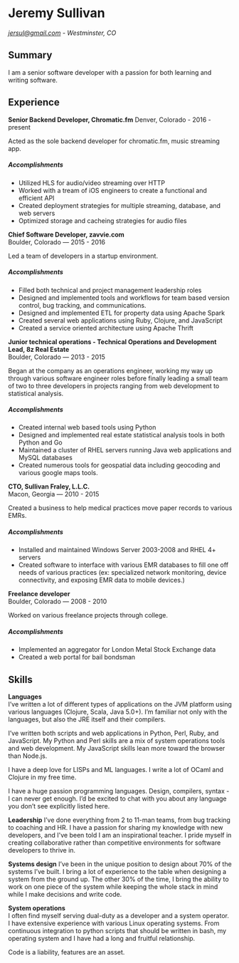 # Jeremy Sullivan

*jersul@gmail.com - Westminster, CO*

## Summary

I am a senior software developer with a passion for both learning and writing software.

## Experience

**Senior Backend Developer, Chromatic.fm**
Denver, Colorado - 2016 - present

Acted as the sole backend developer for chromatic.fm, music streaming app.

##### Accomplishments
- Utilized HLS for audio/video streaming over HTTP
- Worked with a tream of iOS engineers to create a functional and efficient API
- Created deployment strategies for multiple streaming, database, and web servers
- Optimized storage and cacheing strategies for audio files

**Chief Software Developer, zavvie.com**  
Boulder, Colorado — 2015 - 2016

Led a team of developers in a startup environment.

##### Accomplishments
- Filled both technical and project management leadership roles
- Designed and implemented tools and workflows for team based version control, bug tracking, and communications.
- Designed and implemented ETL for property data using Apache Spark
- Created several web applications using Ruby, Clojure, and JavaScript 
- Created a service oriented architecture using Apache Thrift

**Junior technical operations - Technical Operations and Development Lead, 8z Real Estate**  
Boulder, Colorado — 2013 - 2015

Began at the company as an operations engineer, working my way up through various software engineer roles before finally leading a small team of two to three developers in projects ranging from web development to statistical analysis.

##### Accomplishments
- Created internal web based tools using Python
- Designed and implemented real estate statistical analysis tools in both Python and Go
- Maintained a cluster of RHEL servers running Java web applications and MySQL databases
- Created numerous tools for geospatial data including geocoding and various google maps tools.

**CTO, Sullivan Fraley, L.L.C.**  
Macon, Georgia — 2010 - 2015

Created a business to help medical practices move paper records to various EMRs.

##### Accomplishments  
- Installed and maintained Windows Server 2003-2008 and RHEL 4+ servers
- Created software to interface with various EMR databases to fill one off needs of various practices (ex: specialized network monitoring, device connectivity, and exposing EMR data to mobile devices.)

**Freelance developer**  
Boulder, Colorado — 2008 - 2010

Worked on various freelance projects through college.

##### Accomplishments  
- Implemented an aggregator for London Metal Stock Exchange data
- Created a web portal for bail bondsman

## Skills

**Languages**  
I’ve written a lot of different types of applications on the JVM platform using various languages (Clojure, Scala, Java 5.0+). I’m familiar not only with the languages, but also the JRE itself and their compilers.

I’ve written both scripts and web applications in Python, Perl, Ruby, and JavaScript.  My Python and Perl skills are a mix of system operations tools and web development. My JavaScript skills lean more toward the browser than Node.js.

I have a deep love for LISPs and ML languages. I write a lot of OCaml and Clojure in my free time.

I have a huge passion programming languages. Design, compilers, syntax - I can never get enough. I’d be excited to chat with you about any language you don’t see explicitly listed here.

**Leadership**
I’ve done everything from 2 to 11-man teams, from bug tracking to coaching and HR. I have a passion for sharing my knowledge with new developers, and I've been told I am an inspirational teacher. I pride myself in creating collaborative rather than competitive environments for software developers to thrive in.

**Systems design** 
I’ve been in the unique position to design about 70% of the systems I’ve built. I bring a lot of experience to the table when designing a system from the ground up. The other 30% of the time, I bring the ability to work on one piece of the system while keeping the whole stack in mind while I make decisions and write code.

**System operations**  
I often find myself serving dual-duty as a developer and a system operator. I have extensive experience with various Linux operating systems. From continuous integration to python scripts that should be written in bash, my operating system and I have had a long and fruitful relationship.

Code is a liability, features are an asset. 
